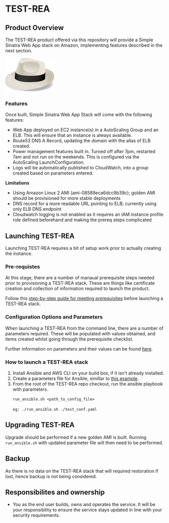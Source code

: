 # TEST-REA

## Product Overview
The TEST-REA product offered via this repository will provide a Simple Sinatra Web App stack on Amazon, implementing features described in the next section.

![alt text](images/SinatraLogo.png "Simple Sinatra Web App")

### Features
Once built, Simple Sinatra Web App Stack will come with the following features:

- Web App deployed on EC2 instance(s) in a AutoScaling Group and an ELB. This will ensure that an instance is always available.
- Route53 DNS A Record, updating the domain with the alias of ELB created.
- Power management features built in.  Turned off after 7pm, restarted 7am and not run on the weekends.  This is configured via the AutoScaling LaunchConfiguration.
- Logs will be automatically published to CloudWatch, into a group created based on parameters entered.

**Limitations**
- Using Amazon Linux 2 AMI (ami-08589eca6dcc9b39c); golden AMI should be provisioned for more stable deployments
- DNS record for a more readable URL pointing to ELB; currently using only ELB DNS endpoint
- Cloudwatch logging is not enabled as it requires an IAM instance profile role defined beforehand and making the prereq steps complicated

## Launching TEST-REA
Launching TEST-REA requires a bit of setup work prior to actually creating the instance.  

### Pre-requistes 
At this stage, there are a number of manaual prerequisite steps needed prior to provisioning a TEST-REA stack.  These are things like certificate creation and collection of information required to launch the product.

Follow this [step-by-step guide for meeting prerequisites](docs/PREREQS.md) before launching a TEST-REA stack.  

### Configuration Options and Parameters
When launching a TEST-REA from the command line, there are a number of parameters required.  These will be populated
with values obtained, and items created whilst going through the prerequisite checklist.  

Further information on parameters and their values can be found [here](docs/CFN_PARAMS.md).


### How to launch a TEST-REA stack
1. Install Ansible and AWS CLI on your build box, if it isn't already installed.
2. Create a parameters file for Ansible, simillar to [this example](templates/template-conf.yaml).
3. From the root of the TEST-REA repo checkout, run the ansible playbook with parameters. 
   ```
   run_ansible.sh <path_to_config_file>

   eg: ./run_ansible.sh ./test_conf.yaml
   ```

## Upgrading TEST-REA
Upgrade should be performed if a new golden AMI is built.  Running `run_ansible.sh` with updated parameter file will then need to be performed.

## Backup
As there is no data on the TEST-REA stack that will required restoration if lost, hence backup is not being considered.

## Responsibilites and ownership
- You as the end user builds, owns and operates the service.  It will be your responsibility to ensure the service stays updated in line with your security requirements.  

